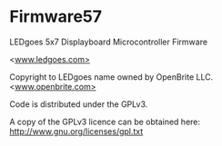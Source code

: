 Firmware57
==========

LEDgoes 5x7 Displayboard Microcontroller Firmware

<www.ledgoes.com>

Copyright to LEDgoes name owned by OpenBrite LLC.<www.openbrite.com>

Code is distributed under the GPLv3.

A copy of the GPLv3 licence can be obtained here: http://www.gnu.org/licenses/gpl.txt
